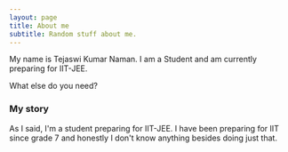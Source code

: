 ```yaml
---
layout: page
title: About me
subtitle: Random stuff about me.
---
```


My name is Tejaswi Kumar Naman. I am a Student and am currently preparing for IIT-JEE.

What else do you need?

### My story

As I said, I'm a student preparing for IIT-JEE. I have been preparing for IIT since grade 7 and honestly I don't know
anything besides doing just that. 



